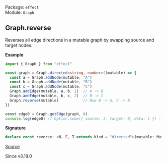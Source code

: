 Package: `effect`<br />
Module: `Graph`<br />

## Graph.reverse

Reverses all edge directions in a mutable graph by swapping source and target nodes.

**Example**

```ts
import { Graph } from "effect"

const graph = Graph.directed<string, number>((mutable) => {
  const a = Graph.addNode(mutable, "A")
  const b = Graph.addNode(mutable, "B")
  const c = Graph.addNode(mutable, "C")
  Graph.addEdge(mutable, a, b, 1)  // A -> B
  Graph.addEdge(mutable, b, c, 2)  // B -> C
  Graph.reverse(mutable)           // Now B -> A, C -> B
})

const edge0 = Graph.getEdge(graph, 0)
console.log(edge0) // Option.some({ source: 1, target: 0, data: 1 }) - B -> A
```

**Signature**

```ts
declare const reverse: <N, E, T extends Kind = "directed">(mutable: MutableGraph<N, E, T>) => void
```

[Source](https://github.com/Effect-TS/effect/tree/main/packages/effect/src/Graph.ts#L864)

Since v3.18.0